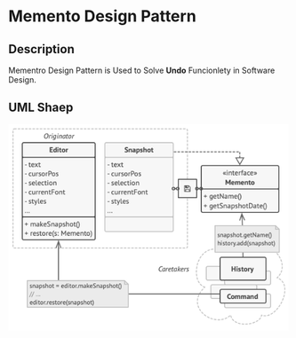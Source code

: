 # Memento Design Pattern

## Description

Mementro Design Pattern is Used to Solve **Undo** Funcionlety in Software Design.

## UML Shaep

<div style="width: 100%; display: flex; justify-content: center; align-items: center;">
<img src="./memento.png" alt="UML for Memnto Pattern" />
</div>
